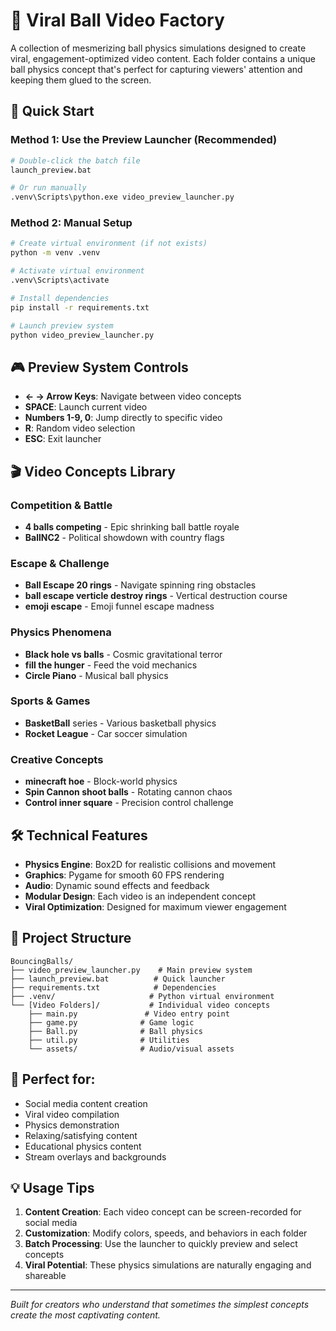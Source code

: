 # 🎥 Viral Ball Video Factory

A collection of mesmerizing ball physics simulations designed to create viral, engagement-optimized video content. Each folder contains a unique ball physics concept that's perfect for capturing viewers' attention and keeping them glued to the screen.

## 🚀 Quick Start

### Method 1: Use the Preview Launcher (Recommended)
```bash
# Double-click the batch file
launch_preview.bat

# Or run manually
.venv\Scripts\python.exe video_preview_launcher.py
```

### Method 2: Manual Setup
```bash
# Create virtual environment (if not exists)
python -m venv .venv

# Activate virtual environment
.venv\Scripts\activate

# Install dependencies
pip install -r requirements.txt

# Launch preview system
python video_preview_launcher.py
```

## 🎮 Preview System Controls

- **← → Arrow Keys**: Navigate between video concepts
- **SPACE**: Launch current video
- **Numbers 1-9, 0**: Jump directly to specific video
- **R**: Random video selection
- **ESC**: Exit launcher

## 🎬 Video Concepts Library

### Competition & Battle
- **4 balls competing** - Epic shrinking ball battle royale
- **BallNC2** - Political showdown with country flags

### Escape & Challenge
- **Ball Escape 20 rings** - Navigate spinning ring obstacles
- **ball escape verticle destroy rings** - Vertical destruction course
- **emoji escape** - Emoji funnel escape madness

### Physics Phenomena
- **Black hole vs balls** - Cosmic gravitational terror
- **fill the hunger** - Feed the void mechanics
- **Circle Piano** - Musical ball physics

### Sports & Games
- **BasketBall** series - Various basketball physics
- **Rocket League** - Car soccer simulation

### Creative Concepts
- **minecraft hoe** - Block-world physics
- **Spin Cannon shoot balls** - Rotating cannon chaos
- **Control inner square** - Precision control challenge

## 🛠️ Technical Features

- **Physics Engine**: Box2D for realistic collisions and movement
- **Graphics**: Pygame for smooth 60 FPS rendering
- **Audio**: Dynamic sound effects and feedback
- **Modular Design**: Each video is an independent concept
- **Viral Optimization**: Designed for maximum viewer engagement

## 📁 Project Structure

```
BouncingBalls/
├── video_preview_launcher.py    # Main preview system
├── launch_preview.bat          # Quick launcher
├── requirements.txt            # Dependencies
├── .venv/                     # Python virtual environment
└── [Video Folders]/           # Individual video concepts
    ├── main.py               # Video entry point
    ├── game.py              # Game logic
    ├── Ball.py              # Ball physics
    ├── util.py              # Utilities
    └── assets/              # Audio/visual assets
```

## 🎯 Perfect for:

- Social media content creation
- Viral video compilation
- Physics demonstration
- Relaxing/satisfying content
- Educational physics content
- Stream overlays and backgrounds

## 💡 Usage Tips

1. **Content Creation**: Each video concept can be screen-recorded for social media
2. **Customization**: Modify colors, speeds, and behaviors in each folder
3. **Batch Processing**: Use the launcher to quickly preview and select concepts
4. **Viral Potential**: These physics simulations are naturally engaging and shareable

---

*Built for creators who understand that sometimes the simplest concepts create the most captivating content.*